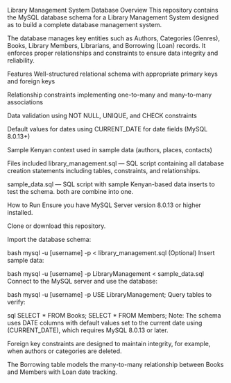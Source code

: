 Library Management System Database
Overview
This repository contains the MySQL database schema for a Library Management System designed as to build a complete database management system.

The database manages key entities such as Authors, Categories (Genres), Books, Library Members, Librarians, and Borrowing (Loan) records. It enforces proper relationships and constraints to ensure data integrity and reliability.

Features
Well-structured relational schema with appropriate primary keys and foreign keys

Relationship constraints implementing one-to-many and many-to-many associations

Data validation using NOT NULL, UNIQUE, and CHECK constraints

Default values for dates using CURRENT_DATE for date fields (MySQL 8.0.13+)

Sample Kenyan context used in sample data (authors, places, contacts)

Files included
library_management.sql — SQL script containing all database creation statements including tables, constraints, and relationships.

sample_data.sql — SQL script with sample Kenyan-based data inserts to test the schema. 
both are combine into one.

How to Run
Ensure you have MySQL Server version 8.0.13 or higher installed.

Clone or download this repository.

Import the database schema:

bash
mysql -u [username] -p < library_management.sql
(Optional) Insert sample data:

bash
mysql -u [username] -p LibraryManagement < sample_data.sql
Connect to the MySQL server and use the database:

bash
mysql -u [username] -p
USE LibraryManagement;
Query tables to verify:

sql
SELECT * FROM Books;
SELECT * FROM Members;
Note:
The schema uses DATE columns with default values set to the current date using (CURRENT_DATE), which requires MySQL 8.0.13 or later.

Foreign key constraints are designed to maintain integrity, for example, when authors or categories are deleted.

The Borrowing table models the many-to-many relationship between Books and Members with Loan date tracking.
